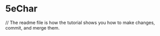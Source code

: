 # 5eChar
// The readme file is how the tutorial shows you how to make changes, commit, and merge them.
